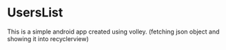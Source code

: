 # UsersList
 This is a simple android app created using volley. (fetching json object and showing it into recyclerview)
